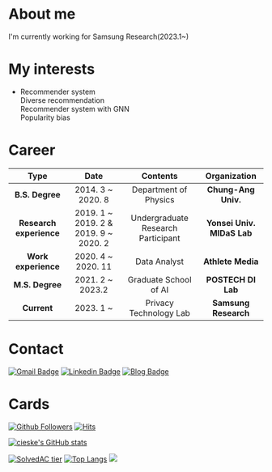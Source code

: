 # About me

I'm currently working for Samsung Research(2023.1~)


# My interests
- Recommender system  
  Diverse recommendation  
  Recommender system with GNN  
  Popularity bias

# Career
| **Type** | **Date** | **Contents** | **Organization** |
|:--------:|:--------:|:--------:|:--------:|
| **B.S. Degree** | 2014. 3 ~ 2020. 8 | Department of Physics | **Chung-Ang Univ.** |
| **Research experience** | 2019. 1 ~ 2019. 2 & 2019. 9 ~ 2020. 2 | Undergraduate Research Participant | **Yonsei Univ. MIDaS Lab** |
| **Work experience** | 2020. 4 ~ 2020. 11 | Data Analyst | **Athlete Media** |
| **M.S. Degree** | 2021. 2 ~ 2023.2 | Graduate School of AI | **POSTECH DI Lab** |
| **Current** | 2023. 1 ~ | Privacy Technology Lab | **Samsung Research** |


# Contact
[![Gmail Badge](https://img.shields.io/badge/Gmail-d14836?style=flat-square&logo=Gmail&logoColor=white&link=mailto:cieske123@gmail.com)](mailto:cieske123@gmail.com)
[![Linkedin Badge](https://img.shields.io/badge/-LinkedIn-blue?style=flat-square&logo=Linkedin&logoColor=white&link=https://www.linkedin.com/in/changsoo-kwak-b07703194/)](https://www.linkedin.com/in/changsoo-kwak-b07703194/)
[![Blog Badge](http://img.shields.io/badge/-Blog-black?style=flat-square&logo=github&link=https://cieske.tistory.com/)](https://cieske.tistory.com/)
<!-- [![Notion Badge](http://img.shields.io/badge/-Notion-black?style=flat-square&logo=Notion&link=https://www.notion.so/cieske/10497a936fa84b089c721e741e74dddb?v=c4b9251a8828469aa366b2bc9c0401c5)](https://www.notion.so/cieske/Recommender-systems-paper-with-brief-summary-171cd4a126774cf6895f2edfb3b21e7c) -->
<!-- [![Mail Badge](https://img.shields.io/badge/-School%20mail-d14836?style=flat-square&logo=Minutemailer&logoColor=white&link=mailto:cskwak@postech.ac.kr)](mailto:cskwak@postech.ac.kr) -->


# Cards

[![Github Followers](https://img.shields.io/github/followers/cieske?color=06d6a0&label=Github%20Followers&style=for-the-badge)](https://github.com/cieske?tab=followers)
[![Hits](https://hits.seeyoufarm.com/api/count/incr/badge.svg?url=https%3A%2F%2Fgithub.com%2Fcieske&count_bg=%2379C83D&title_bg=%23555555&icon=&icon_color=%23E7E7E7&title=HITS&edge_flat=false)](https://hits.seeyoufarm.com)


[![cieske's GitHub stats](https://github-readme-stats.vercel.app/api?username=cieske&show_icons=true&theme=radical)](https://github.com/anuraghazra/github-readme-stats)

[![SolvedAC tier](http://mazassumnida.wtf/api/v2/generate_badge?boj=cieske)](https://solved.ac/cieske)
[![Top Langs](https://github-readme-stats.vercel.app/api/top-langs/?username=cieske&layout=compact&hide=Visual%20Basic)](https://github.com/anuraghazra/github-readme-stats)
<a href="https://opgc.me/#/users/cieske" target="_blank"><img src="https://api.opgc.me/githubs/users/cieske/tag/?theme=basic" /></a>
